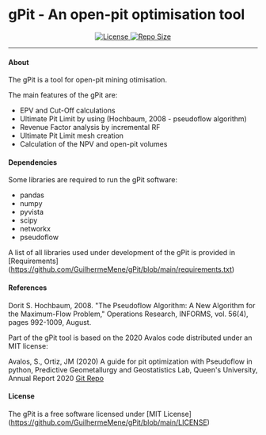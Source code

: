 # gPit - An open-pit optimisation tool
<p align="center">
  <a href="#">
    <img src="https://img.shields.io/github/license/GuilhermeMene/gPit?style=for-the-badge" style="max-width:100%;" alt="License">
  </a>
  <a href="#">
    <img src="https://img.shields.io/github/repo-size/GuilhermeMene/gPit?style=for-the-badge" style="max-width:100%;" alt="Repo Size">
  </a>

_____________

#### About

The gPit is a tool for open-pit mining otimisation. 

The main features of the gPit are: 
* EPV and Cut-Off calculations 
* Ultimate Pit Limit by using (Hochbaum, 2008 -  pseudoflow algorithm)
* Revenue Factor analysis by incremental RF 
* Ultimate Pit Limit mesh creation
* Calculation of the NPV and open-pit volumes

#### Dependencies
Some libraries are required to run the gPit software: 

* pandas  
* numpy
* pyvista
* scipy
* networkx
* pseudoflow

A list of all libraries used under development of the gPit is provided in [Requirements] (https://github.com/GuilhermeMene/gPit/blob/main/requirements.txt)

#### References 
Dorit S. Hochbaum, 2008. "The Pseudoflow Algorithm: A New Algorithm for the Maximum-Flow Problem," Operations Research, INFORMS, vol. 56(4), pages 992-1009, August.

Part of the gPit tool is based on the 2020 Avalos code distributed under an MIT license: 

Avalos, S., Ortiz, JM (2020) A guide for pit optimization with Pseudoflow in python, Predictive Geometallurgy and Geostatistics Lab, Queen's University, Annual Report 2020 [Git Repo](https://code.engineering.queensu.ca/geomet-group/2020-pseudoflow-python)

#### License
The gPit is a free software licensed under [MIT License] (https://github.com/GuilhermeMene/gPit/blob/main/LICENSE)


